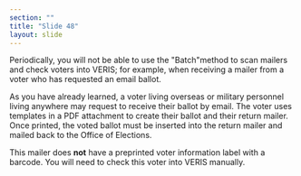 ```yaml
---
section: ""
title: "Slide 48"
layout: slide
---
```


Periodically, you will not be able to use the "Batch"method to scan mailers and check voters into VERIS; for example, when receiving a mailer from a voter who has requested an email ballot.

As you have already learned, a voter living overseas or military personnel living anywhere may request to receive their ballot by email. The voter uses templates in a PDF attachment to create their ballot and their return mailer. Once printed, the voted ballot must be inserted into the return mailer and mailed back to the Office of Elections.

This mailer does **not** have a preprinted voter information label with a barcode. You will need to check this voter into VERIS manually.